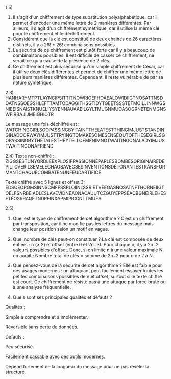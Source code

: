 1.5)  
1. Il s'agit d'un chiffrement de type substitution polyalphabétique, car il permet d'encoder une même lettre de 2 manières différentes. Par ailleurs, il s'agit d'un chiffrement symétrique, car il utilise la même clé pour le chiffrement et le déchiffrement.
2. Considérant que la clé est constitué de deux chaines de 26 caractères distincts, il y a 26! * 26! combinaisons possibles.
3. La sécurité de ce chiffrement est plutôt forte car il y a beaucoup de combinaisons possibles. Il est difficile de casser ce chiffrement, ne serait-ce qu'a cause de la présence de 2 clés.
4. Ce chiffrement est plus sécurisé qu'un simple chiffrement de César, car il utilise deux clés différentes et permet de chiffrer une même lettre de plusieurs manières différentes. Cependant, il reste vulnérable de par sa nature symétrique. 


2.3) HANHARYMTPTLAYNCIPSITTITNOWRIOEFHOAEALOWIDIIGTNOSATTNSDOATNSSOEGSHLEFTTAMTODAGGITHSGTIDYTGEETSSSTETMOILJINNWGSNIEEISNAISTKNUELIYSYENNAUAAEILGYLTMUGNMUOASOGRNBTENMGNSWFIRBAJIJMEIGHIOTR

Le message une fois déchiffré est : WATCHINGGIRLSGOPASSINGBYITAINTTHELATESTTHINGIMJUSTSTANDINGINADOORWAYIMJUSTTRYINGTOMAKESOMESENSEOUTOFTHESEGIRLSGOPASSINGBYTHETALESTHEYTELLOFMENIMNOTWAITINGONALADYIMJUSTWAITINGONAFRIEND

2.4) Texte non-chiffré : ZIGGSESTUNYORDLEEXPLOSIFPASSIONNÉPARLESBOMBESORIGINAIREDEPILTOVERILSÈMELECHAOSAVECSESINVENTIONSDÉTONANTESTRANSFORMANTCHAQUECOMBATENUNFEUDARTIFICE

Texte chiffré avec 5 lignes et offset 3: EDSOEOROMSINNSCMFFSSRLOIINLSSRIETVÈEOASNOSATNFTHOBNEIIGTOELFSNRBEIADLESLAVEVIDNEAONACAUUTCZGUYEPPSÉAOBGNEIRLEHESETÉOSRRAQETNDREINXAPMIPICCNTTMUEA

2.5)
1. Quel est le type de chiffrement de cet algorithme ?
C’est un chiffrement par transposition, car il ne modifie pas les lettres du message mais change leur position selon un motif en vague.

2. Quel nombre de clés peut-on constituer ?
La clé est composée de deux entiers : n (≥ 2) et offset (entre 0 et 2n−3).
Pour chaque n, il y a 2n−2 valeurs possibles d'offset. Donc, si on limite n à une valeur maximale N, on aurait :
Nombre total de clés = somme de 2n−2 pour n de 2 à N.

3. Que pensez-vous de la sécurité de cet algorithme ?
Elle est faible pour des usages modernes : un attaquant peut facilement essayer toutes les petites combinaisons possibles de n et offset, surtout si le texte chiffré est court. Ce chiffrement ne résiste pas à une attaque par force brute ou à une analyse fréquentielle.

4. Quels sont ses principales qualités et défauts ?

Qualités :

Simple à comprendre et à implémenter.

Réversible sans perte de données.

Défauts :

Peu sécurisé.

Facilement cassable avec des outils modernes.

Dépend fortement de la longueur du message pour ne pas révéler la structure.